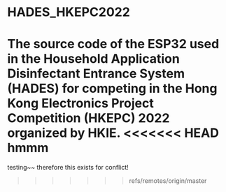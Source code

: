 # HADES_HKEPC2022
The source code of the ESP32 used in the Household Application Disinfectant Entrance System (HADES) for competing in the Hong Kong Electronics Project Competition (HKEPC) 2022 organized by HKIE.
<<<<<<< HEAD
hmmm
=======

testing~~ therefore this exists for conflict!
>>>>>>> refs/remotes/origin/master
